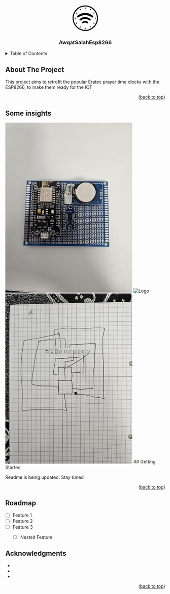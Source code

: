 <a name="readme-top"></a>

<!-- PROJECT LOGO -->
<br />
<div align="center">
  <a href="https://github.com/esrfkos/AwqatSalahEsp8266">
    <img src="https://github.com/esrfkos/AwqatSalahEsp8266/blob/main/resources/awslh_logo.png" alt="Logo" width="80" height="80">
  </a>

<h3 align="center">AwqatSalahEsp8266</h3>

</div>



<!-- TABLE OF CONTENTS -->
<details>
  <summary>Table of Contents</summary>
  <ol>
    <li>
      <a href="#about-the-project">About The Project</a>
      <ul>
        <li><a href="#built-with">Built With</a></li>
      </ul>
    </li>
    <li>
      <a href="#getting-started">Getting Started</a>
      <ul>
        <li><a href="#prerequisites">Prerequisites</a></li>
        <li><a href="#installation">Installation</a></li>
      </ul>
    </li>
    <li><a href="#usage">Usage</a></li>
    <li><a href="#roadmap">Roadmap</a></li>
    <li><a href="#contributing">Contributing</a></li>
    <li><a href="#license">License</a></li>
    <li><a href="#contact">Contact</a></li>
    <li><a href="#acknowledgments">Acknowledgments</a></li>
  </ol>
</details>



<!-- ABOUT THE PROJECT -->
## About The Project

This project aims to retrofit the popular Eratec prayer time clocks with the ESP8266, to make them ready for the IOT

<p align="right">(<a href="#readme-top">back to top</a>)</p>


## Some insights

<img src="https://github.com/esrfkos/AwqatSalahEsp8266/blob/main/resources/20230316_164319.jpg" alt="Logo" width="400" >

<img src="https://github.com/esrfkos/AwqatSalahEsp8266/blob/main/resources/20230316_164331.jpg" alt="Logo" width="400" >

<img src="https://github.com/esrfkos/AwqatSalahEsp8266/blob/main/resources/20230316_164444.jpg" alt="Logo" width="400" >
<!-- GETTING STARTED -->
## Getting Started

Readme is being updated. Stay tuned



<p align="right">(<a href="#readme-top">back to top</a>)</p>



<!-- ROADMAP -->
## Roadmap

- [ ] Feature 1
- [ ] Feature 2
- [ ] Feature 3
    - [ ] Nested Feature


<!-- ACKNOWLEDGMENTS -->
## Acknowledgments

* []()
* []()
* []()

<p align="right">(<a href="#readme-top">back to top</a>)</p>
